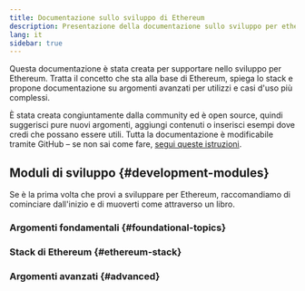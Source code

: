 ```yaml
---
title: Documentazione sullo sviluppo di Ethereum
description: Presentazione della documentazione sullo sviluppo per ethereum.org
lang: it
sidebar: true
---
```


Questa documentazione è stata creata per supportare nello sviluppo per Ethereum. Tratta il concetto che sta alla base di Ethereum, spiega lo stack e propone documentazione su argomenti avanzati per utilizzi e casi d'uso più complessi.

È stata creata congiuntamente dalla community ed è open source, quindi suggerisci pure nuovi argomenti, aggiungi contenuti o inserisci esempi dove credi che possano essere utili. Tutta la documentazione è modificabile tramite GitHub – se non sai come fare, [segui queste istruzioni](https://github.com/ethereum/ethereum-org-website/tree/dev/docs/editing-markdown.md).

## Moduli di sviluppo {#development-modules}

Se è la prima volta che provi a sviluppare per Ethereum, raccomandiamo di cominciare dall'inizio e di muoverti come attraverso un libro.

### Argomenti fondamentali {#foundational-topics}

<DeveloperDocsLinks headerId="foundational-topics" />

### Stack di Ethereum {#ethereum-stack}

<DeveloperDocsLinks headerId="ethereum-stack" />

### Argomenti avanzati {#advanced}

<DeveloperDocsLinks headerId="advanced" />
